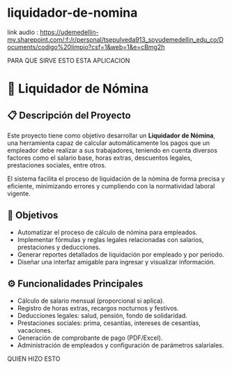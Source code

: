 # liquidador-de-nomina
link audio : https://udemedellin-my.sharepoint.com/:f:/r/personal/tsepulveda913_soyudemedellin_edu_co/Documents/codigo%20limpio?csf=1&web=1&e=cBmg2h

PARA QUE SIRVE ESTO
ESTA APLICACION 
# 💼 Liquidador de Nómina

## 📋 Descripción del Proyecto

Este proyecto tiene como objetivo desarrollar un **Liquidador de Nómina**, una herramienta capaz de calcular automáticamente los pagos que un empleador debe realizar a sus trabajadores, teniendo en cuenta diversos factores como el salario base, horas extras, descuentos legales, prestaciones sociales, entre otros.

El sistema facilita el proceso de liquidación de la nómina de forma precisa y eficiente, minimizando errores y cumpliendo con la normatividad laboral vigente.

## 🎯 Objetivos

- Automatizar el proceso de cálculo de nómina para empleados.
- Implementar fórmulas y reglas legales relacionadas con salarios, prestaciones y deducciones.
- Generar reportes detallados de liquidación por empleado y por periodo.
- Diseñar una interfaz amigable para ingresar y visualizar información.

## ⚙️ Funcionalidades Principales

- Cálculo de salario mensual (proporcional si aplica).
- Registro de horas extras, recargos nocturnos y festivos.
- Deducciones legales: salud, pensión, fondo de solidaridad.
- Prestaciones sociales: prima, cesantías, intereses de cesantías, vacaciones.
- Generación de comprobante de pago (PDF/Excel).
- Administración de empleados y configuración de parámetros salariales.





QUIEN HIZO ESTO 
